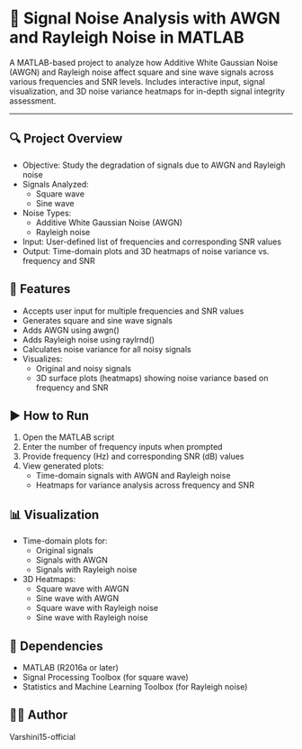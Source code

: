# 📡 Signal Noise Analysis with AWGN and Rayleigh Noise in MATLAB

A MATLAB-based project to analyze how Additive White Gaussian Noise (AWGN) and Rayleigh noise affect square and sine wave signals across various frequencies and SNR levels. Includes interactive input, signal visualization, and 3D noise variance heatmaps for in-depth signal integrity assessment.

---

## 🔍 Project Overview

- Objective: Study the degradation of signals due to AWGN and Rayleigh noise  
- Signals Analyzed:  
  - Square wave  
  - Sine wave  
- Noise Types:  
  - Additive White Gaussian Noise (AWGN)  
  - Rayleigh noise  
- Input: User-defined list of frequencies and corresponding SNR values  
- Output: Time-domain plots and 3D heatmaps of noise variance vs. frequency and SNR  

## 📌 Features

- Accepts user input for multiple frequencies and SNR values  
- Generates square and sine wave signals  
- Adds AWGN using awgn()  
- Adds Rayleigh noise using raylrnd()  
- Calculates noise variance for all noisy signals  
- Visualizes:  
  - Original and noisy signals  
  - 3D surface plots (heatmaps) showing noise variance based on frequency and SNR  

## ▶️ How to Run

1. Open the MATLAB script  
2. Enter the number of frequency inputs when prompted  
3. Provide frequency (Hz) and corresponding SNR (dB) values  
4. View generated plots:  
   - Time-domain signals with AWGN and Rayleigh noise  
   - Heatmaps for variance analysis across frequency and SNR  

## 📊 Visualization

- Time-domain plots for:  
  - Original signals  
  - Signals with AWGN  
  - Signals with Rayleigh noise  
- 3D Heatmaps:  
  - Square wave with AWGN  
  - Sine wave with AWGN  
  - Square wave with Rayleigh noise  
  - Sine wave with Rayleigh noise  

## 🧰 Dependencies

- MATLAB (R2016a or later)  
- Signal Processing Toolbox (for square wave)  
- Statistics and Machine Learning Toolbox (for Rayleigh noise)  

## 👩‍💻 Author

Varshini15-official
